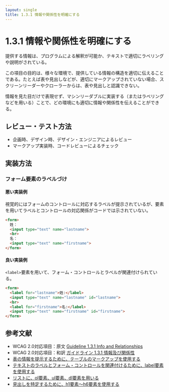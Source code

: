 ```yaml
---
layout: single
title: 1.3.1 情報や関係性を明確にする
---
```


# 1.3.1 情報や関係性を明確にする

提供する情報は、プログラムによる解釈が可能か、テキストで適切にラベリングや説明がされている。

この項目の目的は、様々な環境で、提供している情報の構造を適切に伝えることである。たとえば表や見出しなどが、適切にマークアップされていない場合、スクリーンリーダーやクローラーからは、表や見出しと認識できない。

情報を見た目だけで表現せず、マシンリーダブルに実装する（またはラベリングなどを用いる）ことで、どの環境にも適切に情報や関係性を伝えることができる。

## レビュー・テスト方法

- 企画時、デザイン時、デザイン・エンジニアによるレビュー
- マークアップ実装時、コードレビューによるチェック

## 実装方法

### フォーム要素のラベルづけ

#### 悪い実装例

視覚的にはフォームのコントロールに対応するラベルが提示されているが、要素を用いてラベルとコントロールの対応関係がコードでは示されていない。

```html
<form>
  姓：
  <input type="text" name="lastname">
  <br>
  名：
  <input type="text" name="firstname">
</form>
```

#### 良い実装例

`<label>`要素を用いて、フォーム・コントロールとラベルが関連付けられている。

```html
<form>
  <label for="lastname">姓:</label>
  <input type="text" name="lastname" id="lastname">
  <br>
  <label for="firstname">名:</label>
  <input type="text" name="firstname" id="firstname">
</form>
```

## 参考文献

- WCAG 2.0対応項目：原文 [Guideline 1.3.1 Info and Relationships](https://www.w3.org/TR/2008/REC-WCAG20-20081211/#content-structure-separation-programmatic)
- WCAG 2.0対応項目：和訳 [ガイドライン 1.3.1 情報及び関係性](http://waic.jp/docs/WCAG20/Overview.html#content-structure-separation-programmatic)
- [表の情報を提示するために、テーブルのマークアップを使用する](http://waic.jp/docs/WCAG-TECHS/H51)
- [テキストのラベルとフォーム・コントロールを関連付けるために、label要素を使用する](http://waic.jp/docs/WCAG-TECHS/H44)
- [リストに、ol要素、ul要素、dl要素を用いる](http://waic.jp/docs/WCAG-TECHS/H48)
- [見出しを特定するために、h1要素～h6要素を使用する](http://waic.jp/docs/WCAG-TECHS/H42)
